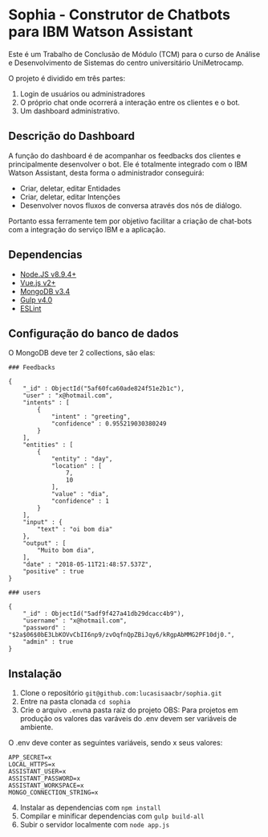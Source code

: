 # Sophia - Construtor de Chatbots para IBM Watson Assistant

Este é um Trabalho de Conclusão de Módulo (TCM) para o curso de Análise e Desenvolvimento de Sistemas do centro universitário UniMetrocamp.

O projeto é dividido em três partes: 

1. Login de usuários ou administradores
2. O próprio chat onde ocorrerá a interação entre os clientes e o bot.
3. Um dashboard administrativo.

## Descrição do Dashboard

A função do dashboard é de acompanhar os feedbacks dos clientes e principalmente desenvolver o bot. Ele é totalmente integrado com o IBM Watson Assistant, desta forma o administrador conseguirá:

- Criar, deletar, editar Entidades
- Criar, deletar, editar Intenções
- Desenvolver novos fluxos de conversa através dos nós de diálogo.

Portanto essa ferramente tem por objetivo facilitar a criação de chat-bots com a integração do serviço IBM e a aplicação.


## Dependencias

 * [Node.JS v8.9.4+](https://nodejs.org/en/)
 * [Vue.js v2+](https://vuejs.org/)
 * [MongoDB v3.4](https://docs.mongodb.com/)
 * [Gulp v4.0](https://gulpjs.com/)
 * [ESLint](https://eslint.org)


## Configuração do banco de dados

O MongoDB deve ter 2 collections, são elas:

```
### Feedbacks

{
	"_id" : ObjectId("5af60fca60ade824f51e2b1c"),
	"user" : "x@hotmail.com",
	"intents" : [
		{
			"intent" : "greeting",
			"confidence" : 0.955219030380249
		}
	],
	"entities" : [
		{
			"entity" : "day",
			"location" : [
				7,
				10
			],
			"value" : "dia",
			"confidence" : 1
		}
	],
	"input" : {
		"text" : "oi bom dia"
	},
	"output" : [
		"Muito bom dia",
	],
	"date" : "2018-05-11T21:48:57.537Z",
	"positive" : true
}

```

```
### users

{
	"_id" : ObjectId("5adf9f427a41db29dcacc4b9"),
	"username" : "x@hotmail.com",
	"password" : "$2a$06$0bE3LbKOVvCbII6np9/zvOqfnQpZBiJqy6/kRgpAbMMG2PF10dj0.",
	"admin" : true
}
```
## Instalação
1. Clone o repositório `git@github.com:lucasisaacbr/sophia.git`
2. Entre na pasta clonada `cd sophia`
3. Crie o arquivo `.env`na pasta raiz do projeto 
   OBS: Para projetos em produção os valores das varáveis do .env devem ser variáveis de ambiente.

O .env deve conter as seguintes variáveis, sendo x seus valores:

```
APP_SECRET=x
LOCAL_HTTPS=x
ASSISTANT_USER=x
ASSISTANT_PASSWORD=x
ASSISTANT_WORKSPACE=x
MONGO_CONNECTION_STRING=x
```
4. Instalar as dependencias com `npm install`
5. Compilar e minificar dependencias com `gulp build-all`
6. Subir o servidor localmente com `node app.js`

